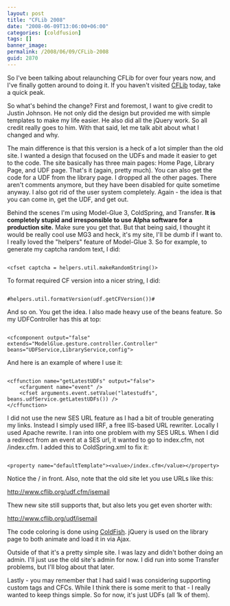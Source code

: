 ```yaml
---
layout: post
title: "CFLib 2008"
date: "2008-06-09T13:06:00+06:00"
categories: [coldfusion]
tags: []
banner_image: 
permalink: /2008/06/09/CFLib-2008
guid: 2870
---
```


So I've been talking about relaunching CFLib for over four years now, and I've finally gotten around to doing it. If you haven't visited <a href="http://www.cflib.org">CFLib</a> today, take a quick peak.
<!--more-->
So what's behind the change? First and foremost, I want to give credit to Justin Johnson. He not only did the design but provided me with simple templates to make my life easier. He also did all the jQuery work. So all credit really goes to him. With that said, let me talk abit about what I changed and why.

The main difference is that this version is a heck of a lot simpler than the old site. I wanted a design that focused on the UDFs and made it easier to get to the code. The site basically has three main pages: Home Page, Library Page, and UDF page. That's it (again, pretty much). You can also get the code for a UDF from the library page. I dropped all the other pages. There aren't comments anymore, but they have been disabled for quite sometime anyway. I also got rid of the user system completely. Again - the idea is that you can come in, get the UDF, and get out. 

Behind the scenes I'm using Model-Glue 3, ColdSpring, and Transfer. <b>It is completely stupid and irresponsible to use Alpha software for a production site.</b> Make sure you get that. But that being said, I thought it would be really cool use MG3 and heck, it's my site, I'll be dumb if I want to. I really loved the "helpers" feature of Model-Glue 3. So for example, to generate my captcha random text, I did:

<code>
&lt;cfset captcha = helpers.util.makeRandomString()&gt;
</code>

To format required CF version into a nicer string, I did:

<code>
#helpers.util.formatVersion(udf.getCFVersion())# 
</code>

And so on. You get the idea. I also made heavy use of the beans feature. So my UDFController has this at top:

<code>
&lt;cfcomponent output="false" extends="ModelGlue.gesture.controller.Controller" beans="UDFService,LibraryService,config"&gt;
</code>

And here is an example of where I use it:

<code>
&lt;cffunction name="getLatestUDFs" output="false"&gt;
	&lt;cfargument name="event" /&gt;
	&lt;cfset arguments.event.setValue("latestudfs", beans.udfService.getLatestUDFs()) /&gt;
&lt;/cffunction&gt;
</code>

I did not use the new SES URL feature as I had a bit of trouble generating my links. Instead I simply used IIRF, a free IIS-based URL rewriter. Locally I used Apache rewrite. I ran into one problem with my SES URLs. When I did a redirect from an event at a SES url, it wanted to go to index.cfm, not /index.cfm. I added this to ColdSpring.xml to fix it:

<code>
&lt;property name="defaultTemplate"&gt;&lt;value&gt;/index.cfm&lt;/value&gt;&lt;/property&gt;	
</code>

Notice the / in front. Also, note that the old site let you use URLs like this:

http://www.cflib.org/udf.cfm/isemail

Thew new site still supports that, but also lets you get even shorter with:

http://www.cflib.org/udf/isemail

The code coloring is done using <a href="http://coldfish.riaforge.org">ColdFish</a>. jQuery is used on the library page to both animate and load it in via Ajax.

Outside of that it's a pretty simple site. I was lazy and didn't bother doing an admin. I'll just use the old site's admin for now. I did run into some Transfer problems, but I'll blog about that later.

Lastly - you may remember that I had said I was considering supporting custom tags and CFCs. While I think there is some merit to that - I really wanted to keep things simple. So for now, it's just UDFs (all 1k of them).